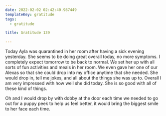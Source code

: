 ```yaml
---
date: 2022-02-02 02:42:40.987449
templateKey: gratitude
tags:
  - gratitude

title: Gratitude 139

---
```


Today Ayla was quarantined in her room after having a sick evening yesterday.
She seems to be doing great overall today, no more symptoms.  I completely
expect tomorrow to be back to normal.  We set her up with all sorts of fun
activities and meals in her room.  We even gave her one of our Alexas so that
she could drop into my office anytime that she needed.  She would drop in, tell
me jokes, and all about the things she was up to.  Overall I am very impressed
with how well she did today.  She is so good with all of these kind of things.

Oh and I would drop by with dobby at the door each time we needed to go out for
a puppy peek to help us feel better, it would bring the biggest smile to her
face each time.
